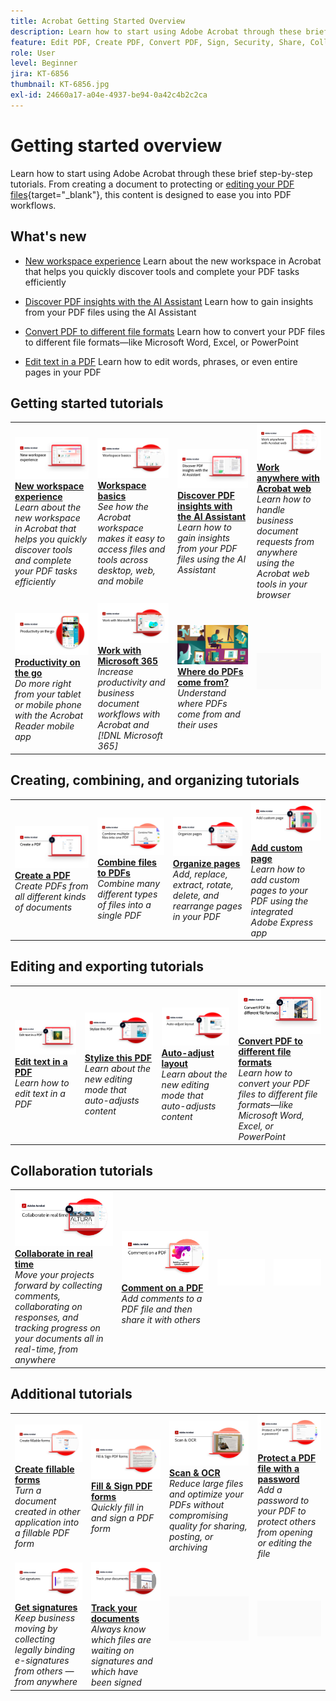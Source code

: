 ```yaml
---
title: Acrobat Getting Started Overview
description: Learn how to start using Adobe Acrobat through these brief (1-2 min) step-by-step tutorials
feature: Edit PDF, Create PDF, Convert PDF, Sign, Security, Share, Collaboration, Workspace
role: User
level: Beginner
jira: KT-6856
thumbnail: KT-6856.jpg
exl-id: 24660a17-a04e-4937-be94-0a42c4b2c2ca
---
```

# Getting started overview

Learn how to start using Adobe Acrobat through these brief step-by-step tutorials. From creating a document to protecting or [editing your PDF files](https://www.adobe.com/acrobat/online/pdf-editor.html){target="_blank"}, this content is designed to ease you into PDF workflows.

## What's new

* [New workspace experience](new-workspace.md)
  Learn about the new workspace in Acrobat that helps you quickly discover tools and complete your PDF tasks efficiently

* [Discover PDF insights with the AI Assistant](ai-assistant.md)
  Learn how to gain insights from your PDF files using the AI Assistant
  
* [Convert PDF to different file formats](export-pdf.md)
  Learn how to convert your PDF files to different file formats—like Microsoft Word, Excel, or PowerPoint

* [Edit text in a PDF](edit-pdf.md)
  Learn how to edit words, phrases, or even entire pages in your PDF


## Getting started tutorials

<table style="table-layout:fixed">
<tr>
  <td>
    <a href="new-workspace.md">
      <img alt="New workspace experience" src="../assets/new-workspace.png" />
    </a>
    <div>
    <a href="new-workspace.md"><strong>New workspace experience</strong></a>
    </div>
    <em>Learn about the new workspace in Acrobat that helps you quickly discover tools and complete your PDF tasks efficiently</em>
    <br>
  </td>
  <td>
    <a href="get-to-know-the-acrobat-dc-interface.md">
      <img alt="Workspace basics" src="../assets/workspace_acrobat.png" />
    </a>
    <div>
    <a href="get-to-know-the-acrobat-dc-interface.md"><strong>Workspace basics</strong></a>
    </div>
    <em>See how the Acrobat workspace makes it easy to access files and tools across desktop, web, and mobile</em>
    <br>
  </td>
  <td>
    <a href="ai-assistant.md">
      <img alt="Discover PDF insights with the AI Assistant" src="../assets/ai-assistant.png" />
    </a>
    <div>
    <a href="ai-assistant.md"><strong>Discover PDF insights with the AI Assistant</strong></a>
    </div>
    <em>Learn how to gain insights from your PDF files using the AI Assistant</em>
    <br>
  </td>
  <td>
    <a href="acrobatweb.md">
      <img alt="Work anywhere with Acrobat web" src="../assets/Acrobatweb_1280.png" />
    </a>
    <div>
    <a href="acrobatweb.md"><strong>Work anywhere with Acrobat web</strong></a>
    </div>
    <em>Learn how to handle business document requests from anywhere using the Acrobat web tools in your browser</em>
    <br>
  </td>
</tr>
<tr>
  <td>
    <a href="productivity.md">
      <img alt="Productivity on the go" src="../assets/Productivity_1280.png" />
    </a>
    <div>
     <a href="productivity.md"><strong>Productivity on the go</strong></a>
    </div>
    <em>Do more right from your tablet or mobile phone with the Acrobat Reader mobile app</em>
    <br>
  </td>
    <td>
      <a href="../integrate/integrate-overview.md#microsoft">
        <img alt="Work with Microsoft 365" src="../assets/WorkMicrosoft365_1280.png" />
      </a>
      <div>
      <a href="../integrate/integrate-overview.md#microsoft"><strong>Work with Microsoft 365</strong></a>
      </div>
      <em>Increase productivity and business document workflows with Acrobat and [!DNL Microsoft 365]</em>
      <br>
    </td>
    <td>
      <a href="where-do-pdfs-come-from.md">
        <img alt="Where do PDFs come from?" src="../assets/WherePDFs.jpg" />
      </a>
      <div>
      <a href="where-do-pdfs-come-from.md"><strong>Where do PDFs come from?</strong></a>
      </div>
      <em>Understand where PDFs come from and their uses</em>
      <br>
    </td>
    <td>
    <img alt="Spacer" src="../assets/Grayspacer.png" />
      <div>
      <br>
    </td>
  </tr>
  </table>

## Creating, combining, and organizing tutorials

  <table style="table-layout:fixed">
  <tr>
    <td>
      <a href="create-pdf.md">
        <img alt="Create PDF files" src="../assets/create.png" />
      </a>
      <div>
      <a href="create-pdf.md"><strong>Create a PDF</strong></a>
      </div>
      <em>Create PDFs from all different kinds of documents</em>
      <br>
    </td>
    <td>
      <a href="combine-to-pdf.md">
        <img alt="Combine Files to PDF" src="../assets/Combine.jpg" />
      </a>
      <div>
      <a href="combine-to-pdf.md"><strong>Combine files to PDFs</strong></a>
      </div>
      <em>Combine many different types of files into a single PDF</em>
      <br>
    </td>
    <td>
      <a href="organize.md">
        <img alt="Organize pages" src="../assets/Organize.png" />
      </a>
      <div>
      <a href="organize.md"><strong>Organize pages</strong></a>
      </div>
      <em>Add, replace, extract, rotate, delete, and rearrange pages in your PDF</em>
      <br>
    </td>
    <td>
      <a href="add-custom-page.md">
        <img alt="Add custom page" src="../assets/Custompage.png" />
      </a>
      <div>
      <a href="add-custom-page.md"><strong>Add custom page</strong></a>
      </div>
      <em>Learn how to add custom pages to your PDF using the integrated Adobe Express app</em>
      <br>
    </td>
  </tr>
  </table>

## Editing and exporting tutorials

  <table style="table-layout:fixed">
  <tr>
    <td>
      <a href="edit-pdf.md">
        <img alt="Edit text in a PDF" src="../assets/edit-text.png" />
      </a>
      <div>
      <a href="edit-pdf.md"><strong>Edit text in a PDF</strong></a>
      </div>
      <em>Learn how to edit text in a PDF</em>
      <br>
    </td>
    <td>
      <a href="stylize-this-PDF.md">
        <img alt="Stylize this PDF" src="../assets/Stylize.png" />
      </a>
      <div>
      <a href="stylize-this-PDF.md"><strong>Stylize this PDF</strong></a>
      </div>
      <em>Learn about the new editing mode that auto-adjusts content</em>
      <br>
    </td>
   <td>
      <a href="auto-adjust-layout.md">
        <img alt="Auto-adjust layout" src="../assets/Autoadjust.png" />
      </a>
      <div>
      <a href="auto-adjust-layout.md"><strong>Auto-adjust layout</strong></a>
      </div>
      <em>Learn about the new editing mode that auto-adjusts content</em>
      <br>
    </td>
    <td>
      <a href="export-pdf.md">
        <img alt="Convert PDF to different file formats" src="../assets/convert.png" />
      </a>
      <div>
      <a href="export-pdf.md"><strong>Convert PDF to different file formats</strong></a>
      </div>
      <em>Learn how to convert your PDF files to different file formats—like Microsoft Word, Excel, or PowerPoint</em>
      <br>
    </td>
  </tr>
  </table>

## Collaboration tutorials

  <table style="table-layout:fixed">
  <tr>
    <td>
      <a href="collaborate.md">
        <img alt="Collaborate in real time" src="../assets/Collaborate_1280.png" />
      </a>
      <div>
      <a href="collaborate.md"><strong>Collaborate in real time</strong></a>
      </div>
      <em>Move your projects forward by collecting comments, collaborating on responses, and tracking progress on your documents all in real-time, from anywhere</em>
      <br>
    </td>
    <td>
      <a href="comment-on-pdf-files.md">
        <img alt="Comment on a PDF" src="../assets/Comment.jpg" />
      </a>
      <div>
      <a href="comment-on-pdf-files.md"><strong>Comment on a PDF</strong></a>
      </div>
      <em>Add comments to a PDF file and then share it with others</em>
      <br>
    </td>
    <td>
    <img alt="Spacer" src="../assets/Whitespacer.png" />
      <div>
      <br>
    </td>
    <td>
    <img alt="Spacer" src="../assets/Whitespacer.png" />
      <div>
      <br>
    </td>
</tr>
</table>

## Additional tutorials

<table style="table-layout:fixed">
<tr>
  <td>
    <a href="create-fillable-forms.md">
      <img alt="Create fillable forms" src="../assets/Form_1280.png" />
    </a>
    <div>
    <a href="create-fillable-forms.md"><strong>Create fillable forms</strong></a>
    </div>
    <em>Turn a document created in other application into a fillable PDF form</em>
    <br>
  </td>
  <td>
    <a href="fill-and-sign.md">
      <img alt="Fill & sSign a PDF form" src="../assets/FillSign_1280.png" />
    </a>
    <div>
    <a href="fill-and-sign.md"><strong>Fill & Sign PDF forms</strong></a>
    </div>
    <em>Quickly fill in and sign a PDF form</em>
    <br>
  </td>
  <td>
    <a href="scan-and-ocr.md">
      <img alt="Scan & OCR" src="../assets/Scan.jpg" />
    </a>
    <div>
    <a href="scan-and-ocr.md"><strong>Scan & OCR</strong></a>
    </div>
    <em>Reduce large files and optimize your PDFs without compromising quality for sharing, posting, or archiving</em>
    <br>
  </td>
  <td>
    <a href="password-protect.md">
      <img alt="Protect a PDF file with a password" src="../assets/Protect.jpg" />
    </a>
    <div>
    <a href="password-protect.md"><strong>Protect a PDF file with a password</strong></a>
    </div>
    <em>Add a password to your PDF to protect others from opening or editing the file</em>
    <br>
  </td>
</tr>
<tr>
  <td>
    <a href="signatures.md">
      <img alt="Get signatures" src="../assets/Signatures_1280.png" />
    </a>
    <div>
    <a href="signatures.md"><strong>Get signatures</strong></a>
    </div>
    <em>Keep business moving by collecting legally binding e-signatures from others — from anywhere</em>
    <br>
  </td>
  <td>
    <a href="track.md">
      <img alt="Track your documents" src="../assets/Track_1280.png" />
    </a>
    <div>
    <a href="track.md"><strong>Track your documents</strong></a>
    </div>
    <em>Always know which files are waiting on signatures and which have been signed</em>
    <br>
  </td>
  <td>
   <img alt="Spacer" src="../assets/Grayspacer.png" />
    <div>
    <br>
  </td>
  <td>
   <img alt="Spacer" src="../assets/Grayspacer.png" />
    <div>
    <br>
  </td>
</tr>
</table>
